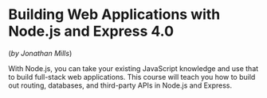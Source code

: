 # Building Web Applications with Node.js and Express 4.0

(_by Jonathan Mills_)

With Node.js, you can take your existing JavaScript knowledge and use that to build full-stack web applications. This course will teach you how to build out routing, databases, and third-party APIs in Node.js and Express.
